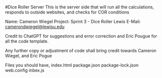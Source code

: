 #Dice Roller Server 
This is the server side that will run all the calculations, 
    responds to outside websites, and checks for COR conditions

Name: Cameron Wiegel
Project: Sprint 3 - Dice Roller
Lewis E-Mail: camerondwiegel@lewisu.edu

Credit to ChatGPT for suggestions and error correction and 
    Eric Pougue for all the code template.


Any further copy or adjustment of code shall bring credit towards Cameron Wiegel, and Eric Pogue

Files you should have,
    index.html 
    package.json
    package-lock.json
    web.config 
    inbex.js